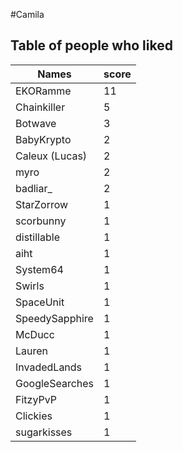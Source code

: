 #Camila
## Table of people who liked
Names | score
--- | ---
EKORamme | 11
Chainkiller | 5
Botwave | 3
BabyKrypto | 2
Caleux (Lucas) | 2
myro | 2
badliar_ | 2
StarZorrow | 1
scorbunny | 1
distillable | 1
aiht | 1
System64 | 1
Swirls | 1
SpaceUnit | 1
SpeedySapphire | 1
McDucc | 1
Lauren | 1
InvadedLands | 1
GoogleSearches | 1
FitzyPvP | 1
Clickies | 1
sugarkisses | 1
